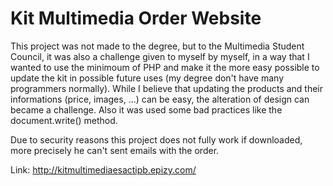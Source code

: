 # Kit Multimedia Order Website

This project was not made to the degree, but to the Multimedia Student Council, it was also a challenge given to myself by myself, in a way that I wanted to use the minimoum of PHP and make it the more easy possible to update the kit in possible future uses (my degree don't have many programmers normally). While I believe that updating the products and their informations (price, images, ...) can be easy, the alteration of design can became a challenge. Also it was used some bad practices like the document.write() method.

Due to security reasons this project does not fully work if downloaded, more precisely he can't sent emails with the order.

Link: http://kitmultimediaesactipb.epizy.com/
